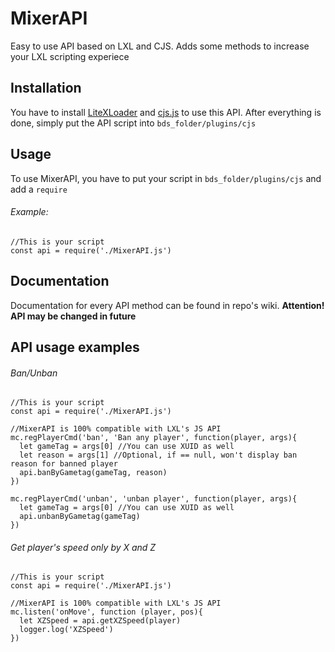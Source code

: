 # MixerAPI
Easy to use API based on LXL and CJS. Adds some methods to increase your LXL scripting experiece
## Installation
You have to install [LiteXLoader](https://github.com/LiteLDev/LiteXLoader "LiteXLoader") and [cjs.js](https://github.com/callstackexceed/cjs.js "CJS") to use this API.
After everything is done, simply put the API script into `bds_folder/plugins/cjs`
## Usage
To use MixerAPI, you have to put your script in `bds_folder/plugins/cjs` and add a `require`
###### Example:
```JS
//This is your script
const api = require('./MixerAPI.js')
```
## Documentation
Documentation for every API method can be found in repo's wiki. **Attention! API may be changed in future**
## API usage examples
###### Ban/Unban
```JS
//This is your script
const api = require('./MixerAPI.js')

//MixerAPI is 100% compatible with LXL's JS API
mc.regPlayerCmd('ban', 'Ban any player', function(player, args){
  let gameTag = args[0] //You can use XUID as well
  let reason = args[1] //Optional, if == null, won't display ban reason for banned player
  api.banByGametag(gameTag, reason)
})

mc.regPlayerCmd('unban', 'unban player', function(player, args){
  let gameTag = args[0] //You can use XUID as well
  api.unbanByGametag(gameTag)
})
```
###### Get player's speed only by X and Z
```JS
//This is your script
const api = require('./MixerAPI.js')

//MixerAPI is 100% compatible with LXL's JS API
mc.listen('onMove', function (player, pos){
  let XZSpeed = api.getXZSpeed(player)
  logger.log('XZSpeed')
})
```
